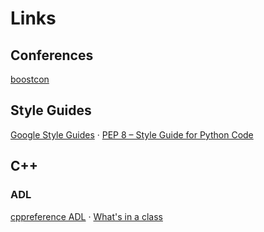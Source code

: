# Links
## Conferences
[boostcon](https://github.com/boostcon)
## Style Guides
[Google Style Guides](https://google.github.io/styleguide/) · [PEP 8 – Style Guide for Python Code](https://peps.python.org/pep-0008/)
## C++
### ADL
[cppreference ADL](https://en.cppreference.com/w/cpp/language/adl) · [What's in a class](http://www.gotw.ca/publications/mill02.htm) 
